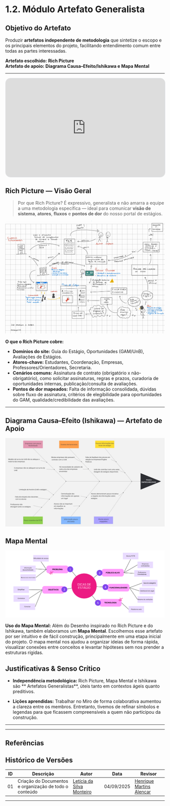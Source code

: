 # 1.2. Módulo Artefato Generalista

## Objetivo do Artefato

Produzir **artefatos independente de metodologia** que sintetize o escopo e os principais elementos do projeto, facilitando entendimento comum entre todas as partes interessadas.

**Artefato escolhido:** **Rich Picture**  
**Artefato de apoio:** **Diagrama Causa–Efeito/Ishikawa e Mapa Mental** 



---
<div style="position: relative; width: 100%; max-width: 1100px; padding-bottom: 62%; height: 0; margin: 0 auto; border: 1px solid #e5e7eb; border-radius: 16px; overflow: hidden;">
  <iframe 
    src="https://miro.com/app/board/uXjVJNoiQ50=/" 
    frameborder="0" 
    allowfullscreen 
    style="position: absolute; top:0; left:0; width:100%; height:100%;">
  </iframe>
</div>



## Rich Picture — Visão Geral 

> Por que Rich Picture? É expressivo, generalista e não amarra a equipe a uma metodologia específica — ideal para comunicar **visão de sistema**, **atores**, **fluxos** e **pontos de dor** do nosso portal de estágios.
<div align="center">

<img src="../../assets/imgs/RichPicture.jpg" alt="Rich Picture" width="600"/>

</div>

**O que o Rich Picture cobre:**
- **Domínios do site:** Guia do Estágio, Oportunidades (GAM/UnB), Avaliações de Estágios.  
- **Atores-chave:** Estudantes, Coordenação, Empresas, Professores/Orientadores, Secretaria.  
- **Cenários comuns:** Assinatura de contrato (obrigatório x não-obrigatório), como solicitar assinaturas, regras e prazos, curadoria de oportunidades internas, publicação/consulta de avaliações.  
- **Pontos de dor mapeados:** Falta de informação consolidada, dúvidas sobre fluxo de assinatura, critérios de elegibilidade para oportunidades do GAM, qualidade/credibilidade das avaliações.

---

## Diagrama Causa–Efeito (Ishikawa) — Artefato de Apoio



<div align="center">
  <img src="../../assets/imgs/EspinhadePeixe.jpeg" alt="Espinha de Peixe" width="600"/>
</div>


## Mapa Mental 

<div align="center">
  <img src="../../assets/imgs/MapaMental.png" alt="Mapa Mental" width="600"/>
</div>

**Uso do Mapa Mental:** Além do Desenho inspirado no Rich Picture e do Ishikawa, também elaboramos um **Mapa Mental**. Escolhemos esse artefato por ser intuitivo e de fácil construção, principalmente em uma etapa inicial do projeto. O mapa mental nos ajudou a organizar ideias de forma rápida, visualizar conexões entre conceitos e levantar hipóteses sem nos prender a estruturas rígidas.


## Justificativas & Senso Crítico

- **Independência metodológica:** Rich Picture, Mapa Mental e Ishikawa são ** Artefatos Generalistas**, úteis tanto em contextos ágeis quanto preditivos.  

- **Lições aprendidas:** Trabalhar no Miro de forma colaborativa aumentou a clareza entre os membros. Entretanto, tivemos de refinar símbolos e legendas para que ficassem compreensíveis a quem não participou da construção.  

---


---

  
## Referências



## Histórico de Versões

| ID | Descrição | Autor | Data | Revisor |
|--------|------|------------|--------------|-----|
| 01   | Criação do Documentos e organização de todo o conteúdo | [Letícia da Silva Monteiro](https://github.com/leticiamonteiroo) | 04/09/2025 | [Henrique Martins Alencar](https://github.com/henryqma)|

---



